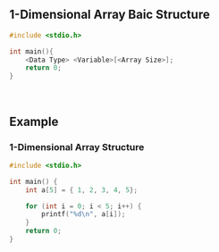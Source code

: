 ## 1-Dimensional Array Baic Structure
```c
#include <stdio.h>

int main(){
    <Data Type> <Variable>[<Array Size>];
    return 0;
}
```

<br>

## Example
### 1-Dimensional Array Structure
```c
#include <stdio.h>

int main() {
    int a[5] = { 1, 2, 3, 4, 5};

    for (int i = 0; i < 5; i++) {
        printf("%d\n", a[i]);
    }
    return 0;
}